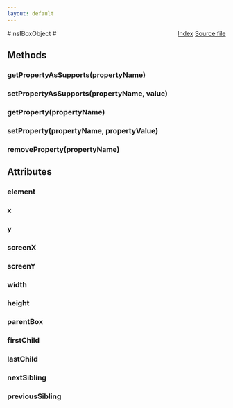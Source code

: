 ```yaml
---
layout: default
---
```

<div class='links' style='float:right'><a href="../index.html">Index</a>
<a href="http://dxr.mozilla.org/mozilla-central/source/layout/xul/nsIBoxObject.idl">Source file</a>
</div>
# nsIBoxObject #

## Methods ##

### getPropertyAsSupports(propertyName) ###

### setPropertyAsSupports(propertyName, value) ###

### getProperty(propertyName) ###

### setProperty(propertyName, propertyValue) ###

### removeProperty(propertyName) ###

## Attributes ##

### element ###

### x ###

### y ###

### screenX ###

### screenY ###

### width ###

### height ###

### parentBox ###

### firstChild ###

### lastChild ###

### nextSibling ###

### previousSibling ###
